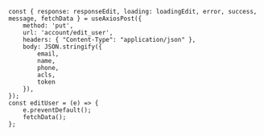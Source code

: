     const { response: responseEdit, loading: loadingEdit, error, success, message, fetchData } = useAxiosPost({
        method: 'put',
        url: 'account/edit_user',
        headers: { "Content-Type": "application/json" },
        body: JSON.stringify({
            email,
            name,
            phone,
            acls,
            token
        }),
    });
    const editUser = (e) => {
        e.preventDefault();
        fetchData();
    };